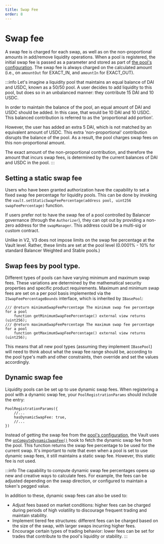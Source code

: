```yaml
---
title: Swap Fee
order: 8
---
```

# Swap fee
A swap fee is charged for each swap, as well as on the non-proportional amounts in add/remove liquidity operations. When a pool is registered, the initial swap fee is passed as a parameter and stored as part of [the pool's configuration](https://github.com/balancer/balancer-v3-monorepo/blob/main/pkg/interfaces/contracts/vault/VaultTypes.sol#L21). The swap fee is always charged on the calculated amount (i.e., on `amountOut` for EXACT_IN, and `amountIn` for EXACT_OUT).

:::info
Let's imagine a liquidity pool that maintains an equal balance of DAI and USDC, known as a 50/50 pool. A user decides to add liquidity to this pool, but does so in an unbalanced manner: they contribute 15 DAI and 10 USDC.

In order to maintain the balance of the pool, an equal amount of DAI and USDC should be added. In this case, that would be 10 DAI and 10 USDC. This balanced contribution is referred to as the 'proportional add portion'.

However, the user has added an extra 5 DAI, which is not matched by an equivalent amount of USDC. This extra 'non-proportional' contribution disrupts the balance of the pool. As a result, the pool charges swap fees on this non-proportional amount.

The exact amount of the non-proportional contribution, and therefore the amount that incurs swap fees, is determined by the current balances of DAI and USDC in the pool.
:::

## Setting a static swap fee
Users who have been granted authorization have the capability to set a fixed swap fee percentage for liquidity pools. This can be done by invoking the `vault.setStaticSwapFeePercentage(address pool, uint256 swapFeePercentage)` function.

If users prefer not to have the swap fee of a pool controlled by Balancer governance (through the `Authorizer`), they can opt out by providing a non-zero address for the `swapManager`. This address could be a multi-sig or custom contract.

Unlike in V2, V3 does not impose limits on the swap fee percentage at the Vault level. Rather, these limits are set at the pool level (0.0001% - 10% for standard Balancer Weighted and Stable pools.)

## Swap fees by pool type.
Different types of pools can have varying minimum and maximum swap fees. These variations are determined by the mathematical security properties and specific product requirements. Maximum and minimum swap fees are set on a per pool basis implemented via the `ISwapFeePercentageBounds` interface, which is inherited by `IBasePool`:
```solidity
/// @return minimumSwapFeePercentage The minimum swap fee percentage for a pool
    function getMinimumSwapFeePercentage() external view returns (uint256);
/// @return maximumSwapFeePercentage The maximum swap fee percentage for a pool
    function getMaximumSwapFeePercentage() external view returns (uint256);
```

This means that all new pool types (assuming they implement `IBasePool`) will need to think about what the swap fee range should be, according to the pool type's math and other constraints, then override and set the values accordingly.

## Dynamic swap fee
Liquidity pools can be set up to use dynamic swap fees. When registering a pool with a dynamic swap fee, your `PoolRegistrationParams` should include the entry:
```solidity
PoolRegistrationParams({
    //...
    hasDynamicSwapFee: true,
    //...
})
```
Instead of getting the swap fee from the [pool's configuration](https://github.com/balancer/balancer-v3-monorepo/blob/main/pkg/interfaces/contracts/vault/VaultTypes.sol#L33), the Vault uses the [`onComputeDynamicSwapFee()`](/developer-reference/contracts/hooks-api.html#oncomputedynamicswapfee) hook to fetch the dynamic swap fee from the pool. This function returns the swap fee percentage to be used for the current swap. It's important to note that even when a pool is set to use dynamic swap fees, it still maintains a static swap fee. However, this static fee is not used.

:::info
The capability to compute dynamic swap fee percentages opens up new and creative ways to calculate fees. For example, the fees can be adjusted depending on the swap direction, or configured to maintain a token's pegged value.

In addition to these, dynamic swap fees can also be used to:

- Adjust fees based on market conditions: higher fees can be charged during periods of high volatility to discourage frequent trading and maintain stability.
- Implement tiered fee structures: different fees can be charged based on the size of the swap, with larger swaps incurring higher fees.
- Encourage certain types of trading behavior: lower fees can be set for trades that contribute to the pool's liquidity or stability.
:::